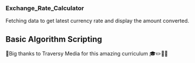 ### Exchange_Rate_Calculator

Fetching data to get latest currency rate and display the amount converted.

## Basic Algorithm Scripting


:pray:Big thanks to Traversy Media for this amazing curriculum :mortar_board::pencil2::closed_book::tada:
